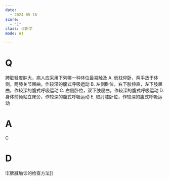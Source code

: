 ```yaml
---
date:
  - 2024-05-16
score:
  - "1"
class: 诊断学
mode: A1

---
```

# Q
脾脏轻度肿大，病人应采用下列哪一种体位最易触及
A. 低枕仰卧，两手放于体侧，两膝关节屈曲，作较深的腹式呼吸运动
B. 左侧卧位，右下肢伸直，左下肢屈曲，作较深的腹式呼吸运动
C. 右侧卧位，双下肢屈曲，作较深的腹式呼吸运动
D.身体前倾站立床旁，作较深的腹式呼吸运动
E. 取肘膝卧位，作较深的腹式呼吸运动

# A

C


# D
![[脾脏触诊的检查方法]]